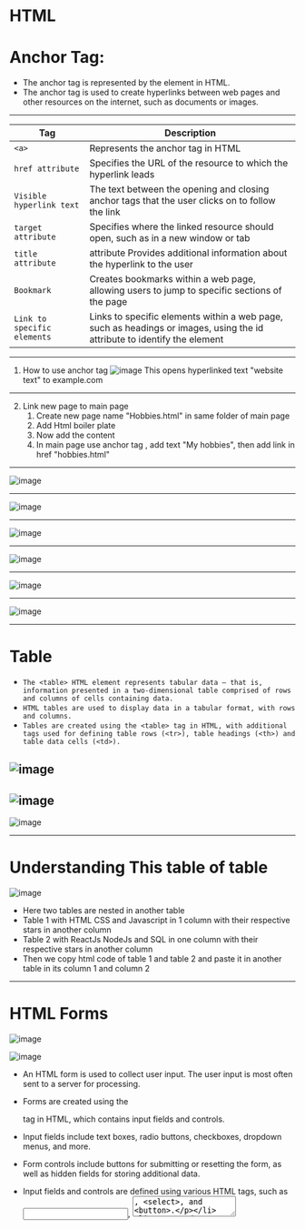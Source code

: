 # HTML

# Anchor Tag:
- The anchor tag is represented by the <a> element in HTML.
- The anchor tag is used to create hyperlinks between web pages and other resources on the internet, such as documents or images.
  
 ---
  
| Tag | Description |
| --- | --- |
| `<a>` | Represents the anchor tag in HTML |
| `href attribute` | Specifies the URL of the resource to which the hyperlink leads |
| `Visible hyperlink text` | The text between the opening and closing anchor tags that the user clicks on to follow the link |
| `target attribute` | Specifies where the linked resource should open, such as in a new window or tab |
| `title attribute` | attribute	Provides additional information about the hyperlink to the user |
| `Bookmark` | Creates bookmarks within a web page, allowing users to jump to specific sections of the page |
| `Link to specific elements` | Links to specific elements within a web page, such as headings or images, using the id attribute to identify the element |
 
---
1. How to use anchor tag 
  ![image](https://user-images.githubusercontent.com/125631878/226855329-de873234-2557-40fc-85de-9cfb9aae1d7d.png)
   This opens hyperlinked text "website text" to example.com
---  
2. Link new page to main page
   1. Create new page name "Hobbies.html" in same folder of main page 
   2. Add Html boiler plate
   3. Now add the content 
   4. In main page use anchor tag <a>, add text "My hobbies", then add link in href "hobbies.html" 
  
---  
  
![image](https://user-images.githubusercontent.com/125631878/226837759-fc703d2c-b305-415b-8b3a-004aa4d37bb3.png)
**********
  
![image](https://user-images.githubusercontent.com/125631878/226849646-fadc8b0f-5d62-4523-bbad-fdb859660f10.png)
**********
  
![image](https://user-images.githubusercontent.com/125631878/227138836-a1a80d11-6e7d-46fc-86df-48f7b331ee7d.png)
  **********

![image](https://user-images.githubusercontent.com/125631878/227138920-b9ccad75-d1e2-4390-9126-bdcf830b5f4a.png)
  **********

![image](https://user-images.githubusercontent.com/125631878/227139103-4f61021e-faac-420d-82a4-f906ce6a45ef.png)
 **********

![image](https://user-images.githubusercontent.com/125631878/227139192-15e23329-0312-41d5-8b67-31062c42c8e8.png)

---
  
  # Table
-  `The <table> HTML element represents tabular data — that is, information presented in a two-dimensional table comprised of rows and columns of cells containing data. `
- `HTML tables are used to display data in a tabular format, with rows and columns.`
- `Tables are created using the <table> tag in HTML, with additional tags used for defining table rows (<tr>), table headings (<th>) and table data cells (<td>).`
 

![image](https://user-images.githubusercontent.com/125631878/228592462-f4a46665-b1f9-4bde-b268-9fd7d29d7de3.png)
  ---
![image](https://user-images.githubusercontent.com/125631878/228591119-9e37ea55-5551-4871-8569-666cb37f05f6.png)
  ---
![image](https://user-images.githubusercontent.com/125631878/228592935-764b8c4c-a69e-4c06-a2e3-681c83f4d1b1.png)

  ---
# Understanding This table of table
![image](https://user-images.githubusercontent.com/125631878/228594879-390aa957-50ca-41ef-a85f-9b0ef27f9992.png)
- Here two tables are nested in another table
- Table 1 with HTML CSS and Javascript in 1 column with their respective stars in another column
- Table 2 with ReactJs NodeJs and SQL in one column with their respective stars in another column 
- Then we copy html code of table 1 and table 2 and paste it in another table in its column 1 and column 2
---

# HTML Forms
  
![image](https://user-images.githubusercontent.com/125631878/228599767-3d42ad9b-d906-4e59-a7e3-252e060b9100.png)

![image](https://user-images.githubusercontent.com/125631878/228603879-aa0d793b-87fe-4cfb-a2cd-5d87bfef5d78.png)
  
* An HTML form is used to collect user input. The user input is most often sent to a server for processing.
* Forms are created using the <form> tag in HTML, which contains input fields and controls.
* Input fields include text boxes, radio buttons, checkboxes, dropdown menus, and more.
* Form controls include buttons for submitting or resetting the form, as well as hidden fields for storing additional data.
* Input fields and controls are defined using various HTML tags, such as <input>, <textarea>, <select>, and <button>.
* Form data can be sent to a server for processing using various methods, such as GET and POST.
* The server can respond with a new web page, or use the data to perform some action, such as adding a new user to a database.
* Form validation can be used to ensure that the user has entered valid data before submitting the form. ---



  
  
  
  # gdjfjfjfk


